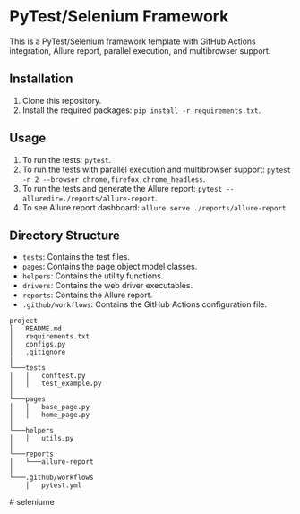 # PyTest/Selenium Framework

This is a PyTest/Selenium framework template with GitHub Actions integration, Allure report, parallel execution, and multibrowser support.

## Installation

1. Clone this repository.
2. Install the required packages: `pip install -r requirements.txt`.

## Usage

1. To run the tests: `pytest`.
2. To run the tests with parallel execution and multibrowser support: `pytest -n 2 --browser chrome,firefox,chrome_headless`.
3. To run the tests and generate the Allure report: `pytest --alluredir=./reports/allure-report`.
4. To see Allure report dashboard: `allure serve ./reports/allure-report`

## Directory Structure

- `tests`: Contains the test files.
- `pages`: Contains the page object model classes.
- `helpers`: Contains the utility functions.
- `drivers`: Contains the web driver executables.
- `reports`: Contains the Allure report.
- `.github/workflows`: Contains the GitHub Actions configuration file.


```
project
│   README.md
│   requirements.txt
│   configs.py
│   .gitignore
|
└───tests
│   │   conftest.py
│   │   test_example.py
│
└───pages
│   │   base_page.py
│   │   home_page.py
│
└───helpers
│   │   utils.py
│
└───reports
│   └───allure-report
│
└───.github/workflows
    │   pytest.yml
```
#   s e l e n i u m e  
 